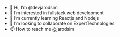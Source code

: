 - 👋 Hi, I’m @devjarodsim
- 👀 I’m interested in fullstack web development
- 🌱 I’m currently learning Reactjs and Nodejs
- 💞️ I’m looking to collaborate on ExpertTechnologies
- 📫 How to reach me @jarodsim

<!---
devjarodsim/devjarodsim is a ✨ special ✨ repository because its `README.md` (this file) appears on your GitHub profile.
You can click the Preview link to take a look at your changes.
--->
